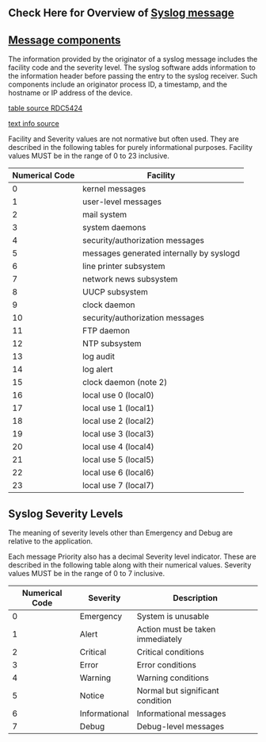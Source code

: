 ## Check Here for Overview of [Syslog message](https://github.com/FredericGariepy/LighthouseLabs/blob/main/PKM/W1/D4/Syslog_msg.md)

## [Message components](https://en.wikipedia.org/wiki/Syslog)
The information provided by the originator of a syslog message includes the facility code and the severity level. The syslog software adds information to the information header before passing the entry to the syslog receiver. Such components include an originator process ID, a timestamp, and the hostname or IP address of the device.

[table source RDC5424](https://datatracker.ietf.org/doc/html/rfc5424)

[text info source](https://www.paessler.com/it-explained/syslog)

Facility and Severity values are not normative but often used.  They
   are described in the following tables for purely informational
   purposes.  Facility values MUST be in the range of 0 to 23 inclusive.

| Numerical Code | Facility                                   |
|----------------|--------------------------------------------|
| 0              | kernel messages                            |
| 1              | user-level messages                        |
| 2              | mail system                                |
| 3              | system daemons                             |
| 4              | security/authorization messages            |
| 5              | messages generated internally by syslogd   |
| 6              | line printer subsystem                     |
| 7              | network news subsystem                     |
| 8              | UUCP subsystem                             |
| 9              | clock daemon                               |
| 10             | security/authorization messages            |
| 11             | FTP daemon                                 |
| 12             | NTP subsystem                              |
| 13             | log audit                                  |
| 14             | log alert                                  |
| 15             | clock daemon (note 2)                      |
| 16             | local use 0 (local0)                       |
| 17             | local use 1 (local1)                       |
| 18             | local use 2 (local2)                       |
| 19             | local use 3 (local3)                       |
| 20             | local use 4 (local4)                       |
| 21             | local use 5 (local5)                       |
| 22             | local use 6 (local6)                       |
| 23             | local use 7 (local7)                       |

## Syslog Severity Levels
The meaning of severity levels other than Emergency and Debug are relative to the application.

Each message Priority also has a decimal Severity level indicator.
   These are described in the following table along with their numerical
   values.  Severity values MUST be in the range of 0 to 7 inclusive.

| Numerical Code | Severity                               | Description                              |
|----------------|----------------------------------------|------------------------------------------|
| 0              | Emergency                              | System is unusable                       |
| 1              | Alert                                  | Action must be taken immediately         |
| 2              | Critical                               | Critical conditions                      |
| 3              | Error                                  | Error conditions                         |
| 4              | Warning                                | Warning conditions                       |
| 5              | Notice                                 | Normal but significant condition         |
| 6              | Informational                          | Informational messages                   |
| 7              | Debug                                  | Debug-level messages                     |
